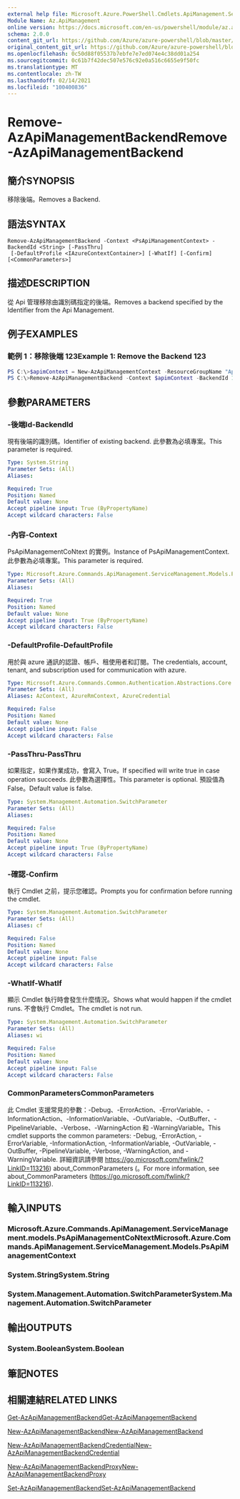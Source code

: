 ```yaml
---
external help file: Microsoft.Azure.PowerShell.Cmdlets.ApiManagement.ServiceManagement.dll-Help.xml
Module Name: Az.ApiManagement
online version: https://docs.microsoft.com/en-us/powershell/module/az.apimanagement/remove-azapimanagementbackend
schema: 2.0.0
content_git_url: https://github.com/Azure/azure-powershell/blob/master/src/ApiManagement/ApiManagement/help/Remove-AzApiManagementBackend.md
original_content_git_url: https://github.com/Azure/azure-powershell/blob/master/src/ApiManagement/ApiManagement/help/Remove-AzApiManagementBackend.md
ms.openlocfilehash: 0c50d88f05537b7ebfe7e7ed074e4c38dd01a254
ms.sourcegitcommit: 0c61b7f42dec507e576c92e0a516c6655e9f50fc
ms.translationtype: MT
ms.contentlocale: zh-TW
ms.lasthandoff: 02/14/2021
ms.locfileid: "100400836"
---
```

# <span data-ttu-id="d94b3-101">Remove-AzApiManagementBackend</span><span class="sxs-lookup"><span data-stu-id="d94b3-101">Remove-AzApiManagementBackend</span></span>

## <span data-ttu-id="d94b3-102">簡介</span><span class="sxs-lookup"><span data-stu-id="d94b3-102">SYNOPSIS</span></span>
<span data-ttu-id="d94b3-103">移除後端。</span><span class="sxs-lookup"><span data-stu-id="d94b3-103">Removes a Backend.</span></span>

## <span data-ttu-id="d94b3-104">語法</span><span class="sxs-lookup"><span data-stu-id="d94b3-104">SYNTAX</span></span>

```
Remove-AzApiManagementBackend -Context <PsApiManagementContext> -BackendId <String> [-PassThru]
 [-DefaultProfile <IAzureContextContainer>] [-WhatIf] [-Confirm] [<CommonParameters>]
```

## <span data-ttu-id="d94b3-105">描述</span><span class="sxs-lookup"><span data-stu-id="d94b3-105">DESCRIPTION</span></span>
<span data-ttu-id="d94b3-106">從 Api 管理移除由識別碼指定的後端。</span><span class="sxs-lookup"><span data-stu-id="d94b3-106">Removes a backend specified by the Identifier from the Api Management.</span></span>

## <span data-ttu-id="d94b3-107">例子</span><span class="sxs-lookup"><span data-stu-id="d94b3-107">EXAMPLES</span></span>

### <span data-ttu-id="d94b3-108">範例 1：移除後端 123</span><span class="sxs-lookup"><span data-stu-id="d94b3-108">Example 1: Remove the Backend 123</span></span>
```powershell
PS C:\>$apimContext = New-AzApiManagementContext -ResourceGroupName "Api-Default-WestUS" -ServiceName "contoso"
PS C:\>Remove-AzApiManagementBackend -Context $apimContext -BackendId 123 -PassThru
```

## <span data-ttu-id="d94b3-109">參數</span><span class="sxs-lookup"><span data-stu-id="d94b3-109">PARAMETERS</span></span>

### <span data-ttu-id="d94b3-110">-後端Id</span><span class="sxs-lookup"><span data-stu-id="d94b3-110">-BackendId</span></span>
<span data-ttu-id="d94b3-111">現有後端的識別碼。</span><span class="sxs-lookup"><span data-stu-id="d94b3-111">Identifier of existing backend.</span></span>
<span data-ttu-id="d94b3-112">此參數為必填專案。</span><span class="sxs-lookup"><span data-stu-id="d94b3-112">This parameter is required.</span></span>

```yaml
Type: System.String
Parameter Sets: (All)
Aliases:

Required: True
Position: Named
Default value: None
Accept pipeline input: True (ByPropertyName)
Accept wildcard characters: False
```

### <span data-ttu-id="d94b3-113">-內容</span><span class="sxs-lookup"><span data-stu-id="d94b3-113">-Context</span></span>
<span data-ttu-id="d94b3-114">PsApiManagementCoNtext 的實例。</span><span class="sxs-lookup"><span data-stu-id="d94b3-114">Instance of PsApiManagementContext.</span></span>
<span data-ttu-id="d94b3-115">此參數為必填專案。</span><span class="sxs-lookup"><span data-stu-id="d94b3-115">This parameter is required.</span></span>

```yaml
Type: Microsoft.Azure.Commands.ApiManagement.ServiceManagement.Models.PsApiManagementContext
Parameter Sets: (All)
Aliases:

Required: True
Position: Named
Default value: None
Accept pipeline input: True (ByPropertyName)
Accept wildcard characters: False
```

### <span data-ttu-id="d94b3-116">-DefaultProfile</span><span class="sxs-lookup"><span data-stu-id="d94b3-116">-DefaultProfile</span></span>
<span data-ttu-id="d94b3-117">用於與 azure 通訊的認證、帳戶、租使用者和訂閱。</span><span class="sxs-lookup"><span data-stu-id="d94b3-117">The credentials, account, tenant, and subscription used for communication with azure.</span></span>

```yaml
Type: Microsoft.Azure.Commands.Common.Authentication.Abstractions.Core.IAzureContextContainer
Parameter Sets: (All)
Aliases: AzContext, AzureRmContext, AzureCredential

Required: False
Position: Named
Default value: None
Accept pipeline input: False
Accept wildcard characters: False
```

### <span data-ttu-id="d94b3-118">-PassThru</span><span class="sxs-lookup"><span data-stu-id="d94b3-118">-PassThru</span></span>
<span data-ttu-id="d94b3-119">如果指定，如果作業成功，會寫入 True。</span><span class="sxs-lookup"><span data-stu-id="d94b3-119">If specified will write true in case operation succeeds.</span></span>
<span data-ttu-id="d94b3-120">此參數為選擇性。</span><span class="sxs-lookup"><span data-stu-id="d94b3-120">This parameter is optional.</span></span>
<span data-ttu-id="d94b3-121">預設值為 False。</span><span class="sxs-lookup"><span data-stu-id="d94b3-121">Default value is false.</span></span>

```yaml
Type: System.Management.Automation.SwitchParameter
Parameter Sets: (All)
Aliases:

Required: False
Position: Named
Default value: None
Accept pipeline input: True (ByPropertyName)
Accept wildcard characters: False
```

### <span data-ttu-id="d94b3-122">-確認</span><span class="sxs-lookup"><span data-stu-id="d94b3-122">-Confirm</span></span>
<span data-ttu-id="d94b3-123">執行 Cmdlet 之前，提示您確認。</span><span class="sxs-lookup"><span data-stu-id="d94b3-123">Prompts you for confirmation before running the cmdlet.</span></span>

```yaml
Type: System.Management.Automation.SwitchParameter
Parameter Sets: (All)
Aliases: cf

Required: False
Position: Named
Default value: None
Accept pipeline input: False
Accept wildcard characters: False
```

### <span data-ttu-id="d94b3-124">-WhatIf</span><span class="sxs-lookup"><span data-stu-id="d94b3-124">-WhatIf</span></span>
<span data-ttu-id="d94b3-125">顯示 Cmdlet 執行時會發生什麼情況。</span><span class="sxs-lookup"><span data-stu-id="d94b3-125">Shows what would happen if the cmdlet runs.</span></span> <span data-ttu-id="d94b3-126">不會執行 Cmdlet。</span><span class="sxs-lookup"><span data-stu-id="d94b3-126">The cmdlet is not run.</span></span>

```yaml
Type: System.Management.Automation.SwitchParameter
Parameter Sets: (All)
Aliases: wi

Required: False
Position: Named
Default value: None
Accept pipeline input: False
Accept wildcard characters: False
```

### <span data-ttu-id="d94b3-127">CommonParameters</span><span class="sxs-lookup"><span data-stu-id="d94b3-127">CommonParameters</span></span>
<span data-ttu-id="d94b3-128">此 Cmdlet 支援常見的參數：-Debug、-ErrorAction、-ErrorVariable、-InformationAction、-InformationVariable、-OutVariable、-OutBuffer、-PipelineVariable、-Verbose、-WarningAction 和 -WarningVariable。</span><span class="sxs-lookup"><span data-stu-id="d94b3-128">This cmdlet supports the common parameters: -Debug, -ErrorAction, -ErrorVariable, -InformationAction, -InformationVariable, -OutVariable, -OutBuffer, -PipelineVariable, -Verbose, -WarningAction, and -WarningVariable.</span></span> <span data-ttu-id="d94b3-129">詳細資訊請參閱 https://go.microsoft.com/fwlink/?LinkID=113216) about_CommonParameters (。</span><span class="sxs-lookup"><span data-stu-id="d94b3-129">For more information, see about_CommonParameters (https://go.microsoft.com/fwlink/?LinkID=113216).</span></span>

## <span data-ttu-id="d94b3-130">輸入</span><span class="sxs-lookup"><span data-stu-id="d94b3-130">INPUTS</span></span>

### <span data-ttu-id="d94b3-131">Microsoft.Azure.Commands.ApiManagement.ServiceManagement.models.PsApiManagementCoNtext</span><span class="sxs-lookup"><span data-stu-id="d94b3-131">Microsoft.Azure.Commands.ApiManagement.ServiceManagement.Models.PsApiManagementContext</span></span>

### <span data-ttu-id="d94b3-132">System.String</span><span class="sxs-lookup"><span data-stu-id="d94b3-132">System.String</span></span>

### <span data-ttu-id="d94b3-133">System.Management.Automation.SwitchParameter</span><span class="sxs-lookup"><span data-stu-id="d94b3-133">System.Management.Automation.SwitchParameter</span></span>

## <span data-ttu-id="d94b3-134">輸出</span><span class="sxs-lookup"><span data-stu-id="d94b3-134">OUTPUTS</span></span>

### <span data-ttu-id="d94b3-135">System.Boolean</span><span class="sxs-lookup"><span data-stu-id="d94b3-135">System.Boolean</span></span>

## <span data-ttu-id="d94b3-136">筆記</span><span class="sxs-lookup"><span data-stu-id="d94b3-136">NOTES</span></span>

## <span data-ttu-id="d94b3-137">相關連結</span><span class="sxs-lookup"><span data-stu-id="d94b3-137">RELATED LINKS</span></span>

[<span data-ttu-id="d94b3-138">Get-AzApiManagementBackend</span><span class="sxs-lookup"><span data-stu-id="d94b3-138">Get-AzApiManagementBackend</span></span>](./Get-AzApiManagementBackend.md)

[<span data-ttu-id="d94b3-139">New-AzApiManagementBackend</span><span class="sxs-lookup"><span data-stu-id="d94b3-139">New-AzApiManagementBackend</span></span>](./New-AzApiManagementBackend.md)

[<span data-ttu-id="d94b3-140">New-AzApiManagementBackendCredential</span><span class="sxs-lookup"><span data-stu-id="d94b3-140">New-AzApiManagementBackendCredential</span></span>](./New-AzApiManagementBackendCredential.md)

[<span data-ttu-id="d94b3-141">New-AzApiManagementBackendProxy</span><span class="sxs-lookup"><span data-stu-id="d94b3-141">New-AzApiManagementBackendProxy</span></span>](./New-AzApiManagementBackendProxy.md)

[<span data-ttu-id="d94b3-142">Set-AzApiManagementBackend</span><span class="sxs-lookup"><span data-stu-id="d94b3-142">Set-AzApiManagementBackend</span></span>](./Set-AzApiManagementBackend.md)
